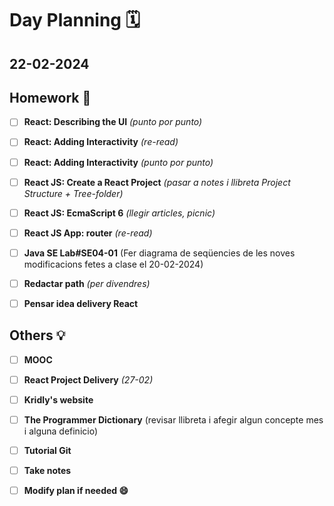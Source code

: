 # Day Planning :spiral_calendar:

## 22-02-2024

## Homework :pencil:

- [ ] **React: Describing the UI** *(punto por punto)*

- [ ] **React: Adding Interactivity** *(re-read)*

- [ ] **React: Adding Interactivity** *(punto por punto)*

- [ ] **React JS: Create a React Project** *(pasar a notes i llibreta Project Structure + Tree-folder)*

- [ ] **React JS: EcmaScript 6** *(llegir articles, picnic)*

- [ ] **React JS App: router** *(re-read)*

- [ ] **Java SE Lab#SE04-01** (Fer diagrama de seqüencies de les noves modificacions fetes a clase el 20-02-2024)

- [ ] **Redactar path** *(per divendres)*

- [ ] **Pensar idea delivery React**

## Others :bulb:

+ [ ] **MOOC**
- [ ] **React Project Delivery** *(27-02)*

- [ ] **Kridly's website**
+ [ ] **The Programmer Dictionary** (revisar llibreta i afegir algun concepte mes i alguna definicio)
- [ ] **Tutorial Git**

- [ ] **Take notes**

- [ ] **Modify plan if needed :smile:**
